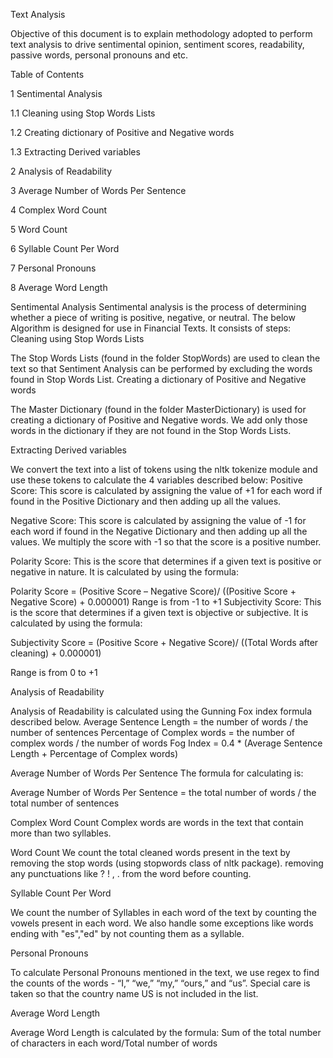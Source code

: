 Text Analysis

Objective of this document is to explain methodology adopted to perform text analysis to drive sentimental opinion, sentiment scores, readability, passive words, personal pronouns and etc.

Table of Contents

1	Sentimental Analysis	

1.1	Cleaning using Stop Words Lists	

1.2	Creating dictionary of Positive and Negative words	

1.3	Extracting Derived variables	

2	Analysis of Readability	

3	Average Number of Words Per Sentence	

4	Complex Word Count	

5	Word Count	

6	Syllable Count Per Word	

7	Personal Pronouns	

8	Average Word Length	





Sentimental Analysis
Sentimental analysis is the process of determining whether a piece of writing is positive, negative, or neutral. The below Algorithm is designed for use in Financial Texts. It consists of steps:
Cleaning using Stop Words Lists

The Stop Words Lists (found in the folder StopWords) are used to clean the text so that Sentiment Analysis can be performed by excluding the words found in Stop Words List. 
Creating a dictionary of Positive and Negative words

The Master Dictionary (found in the folder MasterDictionary) is used for creating a dictionary of Positive and Negative words. We add only those words in the dictionary if they are not found in the Stop Words Lists. 

Extracting Derived variables

We convert the text into a list of tokens using the nltk tokenize module and use these tokens to calculate the 4 variables described below:
Positive Score: This score is calculated by assigning the value of +1 for each word if found in the Positive Dictionary and then adding up all the values.

Negative Score: This score is calculated by assigning the value of -1 for each word if found in the Negative Dictionary and then adding up all the values. We multiply the score with -1 so that the score is a positive number.

Polarity Score: This is the score that determines if a given text is positive or negative in nature. It is calculated by using the formula: 

Polarity Score = (Positive Score – Negative Score)/ ((Positive Score + Negative Score) + 0.000001)
Range is from -1 to +1
Subjectivity Score: This is the score that determines if a given text is objective or subjective. It is calculated by using the formula: 

Subjectivity Score = (Positive Score + Negative Score)/ ((Total Words after cleaning) + 0.000001)

Range is from 0 to +1

Analysis of Readability

Analysis of Readability is calculated using the Gunning Fox index formula described below.
Average Sentence Length = the number of words / the number of sentences
Percentage of Complex words = the number of complex words / the number of words 
Fog Index = 0.4 * (Average Sentence Length + Percentage of Complex words)



Average Number of Words Per Sentence
The formula for calculating is:

Average Number of Words Per Sentence = the total number of words / the total number of sentences


Complex Word Count
Complex words are words in the text that contain more than two syllables.


Word Count
We count the total cleaned words present in the text by 
removing the stop words (using stopwords class of nltk package).
removing any punctuations like ? ! , . from the word before counting.


Syllable Count Per Word

We count the number of Syllables in each word of the text by counting the vowels present in each word. We also handle some exceptions like words ending with "es","ed" by not counting them as a syllable.

Personal Pronouns

To calculate Personal Pronouns mentioned in the text, we use regex to find the counts of the words - “I,” “we,” “my,” “ours,” and “us”. Special care is taken so that the country name US is not included in the list.

Average Word Length

Average Word Length is calculated by the formula:
Sum of the total number of characters in each word/Total number of words
